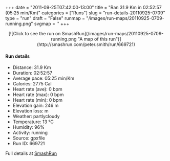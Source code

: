 +++
date = "2011-09-25T07:42:00-13:00"
title = "Ran 31.9 Km in 02:52:57 (05:25 min/Km)"
categories = ["Runs"]
slug = "run-details-20110925-0709"
type = "run"
draft = "False"
runmap = "/images/run-maps/20110925-0709-running.png"
svgmap = '<polyline points="43 48, 45 44, 44 43, 41 43, 37 45, 35 47, 31 50, 27 52, 23 53, 21 52, 20 50, 20 50, 20 50, 18 48, 18 48, 15 48, 12 49, 8 48, 7 47, 5 44, 0 39, 0 39, 2 38, 5 37, 12 34, 12 34, 16 30, 22 30, 23 29, 22 22, 23 20, 25 19, 26 19, 25 23, 26 24, 29 25, 30 27, 36 29, 37 28, 39 24, 43 21, 43 21, 40 24, 39 26, 41 27, 41 29, 41 30, 43 30, 44 28, 49 28, 50 28, 51 29, 52 28, 60 30, 60 31, 66 33, 77 33, 83 38, 88 39, 92 38, 93 40, 94 40, 95 40, 97 42, 97 44, 100 47, 98 49, 95 50, 94 53, 93 55, 92 58, 92 60, 90 61, 90 62, 91 65, 89 68, 88 74, 84 77, 77 80, 58 81, 55 80, 52 79, 16 71, 8 63, 8 60, 8 56, 17 55, 25 56">'
+++



<!--more-->

<center>
[![Click to see the run on SmashRun](/images/run-maps/20110925-0709-running.png "A map of this run")](http://smashrun.com/peter.smith/run/669721)
</center>

#### Run details

* Distance: 31.9 Km
* Duration: 02:52:57
* Average pace: 05:25 min/Km
* Calories: 2775 Cal
* Heart rate (ave): 0 bpm
* Heart rate (max): 0 bpm
* Heart rate (min): 0 bpm
* Elevation gain: 246 m
* Elevation loss:  m
* Weather: partlycloudy
* Temperature: 13 &deg;C
* Humidity: 96%
* Activity: running
* Source: gpxfile
* Run ID: 669721

Full details at [SmashRun](http://smashrun.com/peter.smith/run/669721)